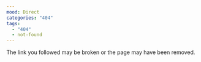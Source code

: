 ```yaml
---
mood: Direct
categories: "404"
tags:
  - "404"
  - not-found
---
```

The link you followed may be broken or the page may have been removed.